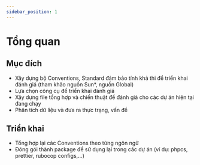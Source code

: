 ```yaml
---
sidebar_position: 1
---
```


# Tổng quan

## Mục đích

- Xây dựng bộ Conventions, Standard đảm bảo tính khả thi để triển khai đánh giá (tham khảo nguồn Sun*, nguồn Global)
- Lựa chọn công cụ để triển khai đánh giá
- Xây dựng file tổng hợp và chiến thuật để đánh giá cho các dự án hiện tại đang chạy
- Phân tích dữ liệu và đưa ra thực trạng, vấn đề

## Triển khai

- Tổng hợp lại các Conventions theo từng ngôn ngữ
- Đóng gói thành package để sử dụng lại trong các dự án (ví dụ: phpcs, prettier, rubocop configs,...)
